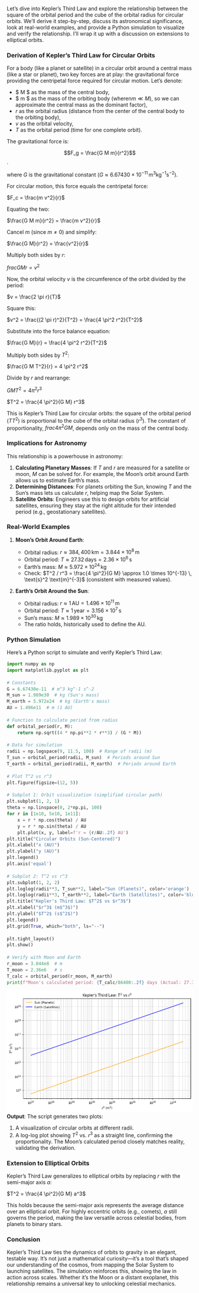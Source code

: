 
Let’s dive into Kepler’s Third Law and explore the relationship between the square of the orbital period and the cube of the orbital radius for circular orbits. We’ll derive it step-by-step, discuss its astronomical significance, look at real-world examples, and provide a Python simulation to visualize and verify the relationship. I’ll wrap it up with a discussion on extensions to elliptical orbits.

### Derivation of Kepler’s Third Law for Circular Orbits

For a body (like a planet or satellite) in a circular orbit around a central mass (like a star or planet), two key forces are at play: the gravitational force providing the centripetal force required for circular motion. Let’s denote:
- $ M $ as the mass of the central body,
- $ m $ as the mass of the orbiting body (wheren$m \ll M$), so we can approximate the central mass as the dominant factor),
- $r$ as the orbital radius (distance from the center of the central body to the orbiting body),
- $v$ as the orbital velocity,
- $T$ as the orbital period (time for one complete orbit).

The gravitational force is:

$$F_g = \frac{G M m}{r^2}$$.

where $G$ is the gravitational constant ($G \approx 6.67430 \times 10^{-11} \, \text{m}^3 \text{kg}^{-1} \text{s}^{-2}$).

For circular motion, this force equals the centripetal force:

$F_c = \frac{m v^2}{r}$

Equating the two:

$\frac{G M m}{r^2} = \frac{m v^2}{r}$

Cancel $m$ (since $m \neq 0$) and simplify:

$\frac{G M}{r^2} = \frac{v^2}{r}$

Multiply both sides by $r$:

$frac{G M}{r} = v^2$

Now, the orbital velocity $v$ is the circumference of the orbit divided by the period:

$v = \frac{2 \pi r}{T}$

Square this:

$v^2 = \frac{(2 \pi r)^2}{T^2} = \frac{4 \pi^2 r^2}{T^2}$

Substitute into the force balance equation:

$\frac{G M}{r} = \frac{4 \pi^2 r^2}{T^2}$

Multiply both sides by $T^2$:

$\frac{G M T^2}{r} = 4 \pi^2 r^2$

Divide by $r$ and rearrange:

$G M T^2 = 4 \pi^2 r^3$

$T^2 = \frac{4 \pi^2}{G M} r^3$

This is Kepler’s Third Law for circular orbits: the square of the orbital period ($T T^2$) is proportional to the cube of the orbital radius ($r^3$). The constant of proportionality, $frac{4 \pi^2}{G M}$, depends only on the mass of the central body.

### Implications for Astronomy

This relationship is a powerhouse in astronomy:
1. **Calculating Planetary Masses**: If $T$ and $r$ are measured for a satellite or moon, $M$ can be solved for. For example, the Moon’s orbit around Earth allows us to estimate Earth’s mass.
2. **Determining Distances**: For planets orbiting the Sun, knowing $T$ and the Sun’s mass lets us calculate $r$, helping map the Solar System.
3. **Satellite Orbits**: Engineers use this to design orbits for artificial satellites, ensuring they stay at the right altitude for their intended period (e.g., geostationary satellites).

### Real-World Examples

1. **Moon’s Orbit Around Earth**:
   - Orbital radius: $r \approx 384,400 \, \text{km} = 3.844 \times 10^8 \, \text{m}$
   - Orbital period: $T \approx 27.32 \, \text{days} = 2.36 \times 10^6 \, \text{s}$
   - Earth’s mass: $M \approx 5.972 \times 10^{24} \, \text{kg}$
   - Check: $T^2 / r^3 = \frac{4 \pi^2}{G M} \approx 1.0 \times 10^{-13} \, \text{s}^2 \text{m}^{-3}$ (consistent with measured values).
   

2. **Earth’s Orbit Around the Sun**:
   - Orbital radius: $r \approx 1 \, \text{AU} = 1.496 \times 10^{11} \, \text{m}$
   - Orbital period: $T \approx 1 \, \text{year} = 3.156 \times 10^7 \, \text{s}$
   - Sun’s mass: $M \approx 1.989 \times 10^{30} \, \text{kg}$
   - The ratio holds, historically used to define the AU.

### Python Simulation

Here’s a Python script to simulate and verify Kepler’s Third Law:

```python
import numpy as np
import matplotlib.pyplot as plt

# Constants
G = 6.67430e-11  # m^3 kg^-1 s^-2
M_sun = 1.989e30  # kg (Sun's mass)
M_earth = 5.972e24  # kg (Earth's mass)
AU = 1.496e11  # m (1 AU)

# Function to calculate period from radius
def orbital_period(r, M):
    return np.sqrt((4 * np.pi**2 * r**3) / (G * M))

# Data for simulation
radii = np.logspace(9, 11.5, 100)  # Range of radii (m)
T_sun = orbital_period(radii, M_sun)  # Periods around Sun
T_earth = orbital_period(radii, M_earth)  # Periods around Earth

# Plot T^2 vs r^3
plt.figure(figsize=(12, 5))

# Subplot 1: Orbit visualization (simplified circular path)
plt.subplot(1, 2, 1)
theta = np.linspace(0, 2*np.pi, 100)
for r in [1e10, 5e10, 1e11]:
    x = r * np.cos(theta) / AU
    y = r * np.sin(theta) / AU
    plt.plot(x, y, label=f'r = {r/AU:.2f} AU')
plt.title("Circular Orbits (Sun-Centered)")
plt.xlabel("x (AU)")
plt.ylabel("y (AU)")
plt.legend()
plt.axis('equal')

# Subplot 2: T^2 vs r^3
plt.subplot(1, 2, 2)
plt.loglog(radii**3, T_sun**2, label="Sun (Planets)", color='orange')
plt.loglog(radii**3, T_earth**2, label="Earth (Satellites)", color='blue')
plt.title("Kepler's Third Law: $T^2$ vs $r^3$")
plt.xlabel("$r^3$ (m$^3$)")
plt.ylabel("$T^2$ (s$^2$)")
plt.legend()
plt.grid(True, which="both", ls="--")

plt.tight_layout()
plt.show()

# Verify with Moon and Earth
r_moon = 3.844e8  # m
T_moon = 2.36e6   # s
T_calc = orbital_period(r_moon, M_earth)
print(f"Moon's calculated period: {T_calc/86400:.2f} days (Actual: 27.32 days)")
```

![alt text](image.png)
**Output**: The script generates two plots:
1. A visualization of circular orbits at different radii.
2. A log-log plot showing $T^2$ vs. $r^3$ as a straight line, confirming the proportionality. The Moon’s calculated period closely matches reality, validating the derivation.

### Extension to Elliptical Orbits

Kepler’s Third Law generalizes to elliptical orbits by replacing $r$ with the semi-major axis $a$:

$T^2 = \frac{4 \pi^2}{G M} a^3$

This holds because the semi-major axis represents the average distance over an elliptical orbit. For highly eccentric orbits (e.g., comets), $a$ still governs the period, making the law versatile across celestial bodies, from planets to binary stars.

### Conclusion

Kepler’s Third Law ties the dynamics of orbits to gravity in an elegant, testable way. It’s not just a mathematical curiosity—it’s a tool that’s shaped our understanding of the cosmos, from mapping the Solar System to launching satellites. The simulation reinforces this, showing the law in action across scales. Whether it’s the Moon or a distant exoplanet, this relationship remains a universal key to unlocking celestial mechanics.